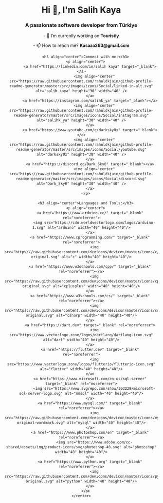 <!DOCTYPE html>
<html lang="en">
<head>
    <meta charset="UTF-8">
    <meta name="viewport" content="width=device-width, initial-scale=1.0">
    <title>Salih Kaya</title>
    <style>
        a {
            text-decoration: none;
        }
    </style>
</head>
<body>
    <center>
        <h1 align="center">Hi 👋, I'm Salih Kaya</h1>
        <h3 align="center">A passionate software developer from Türkiye</h3>
        <p>- 🔭 I’m currently working on <strong>Touristiy</strong></p>
        <p>- 📫 How to reach me? <strong>Kasaaa283@gmail.com</strong></p>

        <h3 align="center">Connect with me:</h3>
        <p align="center">
            <a href="https://linkedin.com/in/salih kaya" target="_blank"></a>
                <img align="center" src="https://raw.githubusercontent.com/rahuldkjain/github-profile-readme-generator/master/src/images/icons/Social/linked-in-alt.svg" alt="salih kaya" height="30" width="40" />
            </a>
            <a href="https://instagram.com/salihk_ya" target="_blank"></a>
                <img align="center" src="https://raw.githubusercontent.com/rahuldkjain/github-profile-readme-generator/master/src/images/icons/Social/instagram.svg" alt="salihk_ya" height="30" width="40" />
            </a>
            <a href="https://www.youtube.com/c/darksky0x" target="_blank"></a>
                <img align="center" src="https://raw.githubusercontent.com/rahuldkjain/github-profile-readme-generator/master/src/images/icons/Social/youtube.svg" alt="darksky0x" height="30" width="40" />
            </a>
            <a href="https://discord.gg/Dark_Sky0" target="_blank"></a>
                <img align="center" src="https://raw.githubusercontent.com/rahuldkjain/github-profile-readme-generator/master/src/images/icons/Social/discord.svg" alt="Dark_Sky0" height="30" width="40" />
            </a>
        </p>

        <h3 align="center">Languages and Tools:</h3>
        <p align="center">
            <a href="https://www.arduino.cc/" target="_blank" rel="noreferrer">
                <img src="https://cdn.worldvectorlogo.com/logos/arduino-1.svg" alt="arduino" width="40" height="40"/>
            </a>
            <a href="https://www.cprogramming.com/" target="_blank" rel="noreferrer">
                <img src="https://raw.githubusercontent.com/devicons/devicon/master/icons/c/c-original.svg" alt="c" width="40" height="40"/>
            </a>
            <a href="https://www.w3schools.com/cpp/" target="_blank" rel="noreferrer"></a>
                <img src="https://raw.githubusercontent.com/devicons/devicon/master/icons/cplusplus/cplusplus-original.svg" alt="cplusplus" width="40" height="40"/>
            </a>
            <a href="https://www.w3schools.com/cs/" target="_blank" rel="noreferrer"></a>
                <img src="https://raw.githubusercontent.com/devicons/devicon/master/icons/csharp/csharp-original.svg" alt="csharp" width="40" height="40"/>
            </a>
            <a href="https://dart.dev" target="_blank" rel="noreferrer">
                <img src="https://www.vectorlogo.zone/logos/dartlang/dartlang-icon.svg" alt="dart" width="40" height="40"/>
            </a>
            <a href="https://flutter.dev" target="_blank" rel="noreferrer">
                <img src="https://www.vectorlogo.zone/logos/flutterio/flutterio-icon.svg" alt="flutter" width="40" height="40"/>
            </a>
            <a href="https://www.microsoft.com/en-us/sql-server" target="_blank" rel="noreferrer">
                <img src="https://www.svgrepo.com/show/303229/microsoft-sql-server-logo.svg" alt="mssql" width="40" height="40"/>
            </a>
            <a href="https://www.mysql.com/" target="_blank" rel="noreferrer"></a>
                <img src="https://raw.githubusercontent.com/devicons/devicon/master/icons/mysql/mysql-original-wordmark.svg" alt="mysql" width="40" height="40"/>
            </a>
            <a href="https://www.photoshop.com/en" target="_blank" rel="noreferrer"></a>
                <img src="https://www.adobe.com/cc-shared/assets/img/product-icons/svg/photoshop-40.svg" alt="photoshop" width="40" height="40"/>
            </a>
            <a href="https://www.python.org" target="_blank" rel="noreferrer"></a>
                <img src="https://raw.githubusercontent.com/devicons/devicon/master/icons/python/python-original.svg" alt="python" width="40" height="40"/>
            </a>
        </p>
    </center>
</body>
</html>
